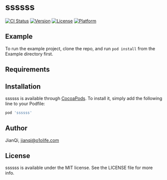 # ssssss

[![CI Status](https://img.shields.io/travis/JianQi/ssssss.svg?style=flat)](https://travis-ci.org/JianQi/ssssss)
[![Version](https://img.shields.io/cocoapods/v/ssssss.svg?style=flat)](https://cocoapods.org/pods/ssssss)
[![License](https://img.shields.io/cocoapods/l/ssssss.svg?style=flat)](https://cocoapods.org/pods/ssssss)
[![Platform](https://img.shields.io/cocoapods/p/ssssss.svg?style=flat)](https://cocoapods.org/pods/ssssss)

## Example

To run the example project, clone the repo, and run `pod install` from the Example directory first.

## Requirements

## Installation

ssssss is available through [CocoaPods](https://cocoapods.org). To install
it, simply add the following line to your Podfile:

```ruby
pod 'ssssss'
```

## Author

JianQi, jianqi@o1olife.com

## License

ssssss is available under the MIT license. See the LICENSE file for more info.
